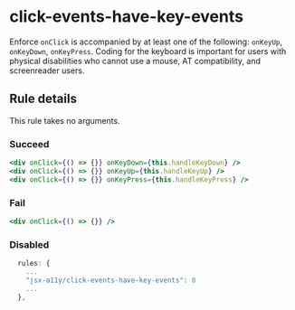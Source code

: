 # click-events-have-key-events

Enforce `onClick` is accompanied by at least one of the following: `onKeyUp`, `onKeyDown`, `onKeyPress`. Coding for the keyboard is important for users with physical disabilities who cannot use a mouse, AT compatibility, and screenreader users.

## Rule details

This rule takes no arguments.

### Succeed
```jsx
<div onClick={() => {}} onKeyDown={this.handleKeyDown} />
<div onClick={() => {}} onKeyUp={this.handleKeyUp} />
<div onClick={() => {}} onKeyPress={this.handleKeyPress} />
```

### Fail
```jsx
<div onClick={() => {}} />
```

### Disabled

```js
  rules: {
    ...
    "jsx-a11y/click-events-have-key-events": 0
    ...
  },
```
